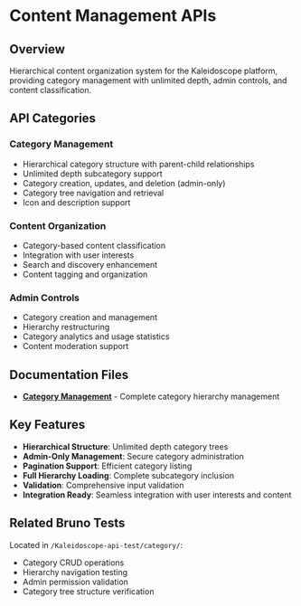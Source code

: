 # Content Management APIs

## Overview
Hierarchical content organization system for the Kaleidoscope platform, providing category management with unlimited depth, admin controls, and content classification.

## API Categories

### Category Management
- Hierarchical category structure with parent-child relationships
- Unlimited depth subcategory support
- Category creation, updates, and deletion (admin-only)
- Category tree navigation and retrieval
- Icon and description support

### Content Organization
- Category-based content classification
- Integration with user interests
- Search and discovery enhancement
- Content tagging and organization

### Admin Controls
- Category creation and management
- Hierarchy restructuring
- Category analytics and usage statistics
- Content moderation support

## Documentation Files
- [**Category Management**](Category-Management-API.md) - Complete category hierarchy management

## Key Features
- **Hierarchical Structure**: Unlimited depth category trees
- **Admin-Only Management**: Secure category administration
- **Pagination Support**: Efficient category listing
- **Full Hierarchy Loading**: Complete subcategory inclusion
- **Validation**: Comprehensive input validation
- **Integration Ready**: Seamless integration with user interests and content

## Related Bruno Tests
Located in `/Kaleidoscope-api-test/category/`:
- Category CRUD operations
- Hierarchy navigation testing
- Admin permission validation
- Category tree structure verification
